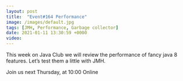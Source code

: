 ```yaml
---
layout: post
title:  "Event#164 Performance"
image: /images/default.jpg
tags: [JMH, Performance, Garbage collector]
date: 2021-01-11 13:30:59 +0000
video: 
---
```


This week on Java Club we will review the performance of fancy java 8 features. Let’s test them a little with JMH.

Join us next Thursday, at 10:00 Online
